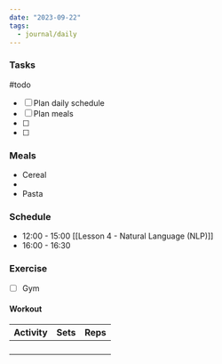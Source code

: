 ```yaml
---
date: "2023-09-22"
tags:
  - journal/daily
---
```

### Tasks
#todo 
- [ ] Plan daily schedule
- [ ] Plan meals
- [ ] 
- [ ] 

### Meals
- Cereal
- 
- Pasta

### Schedule

- 12:00 - 15:00 [[Lesson 4 - Natural Language (NLP)]]
- 16:00 - 16:30 

### Exercise
- [ ] Gym 
#### Workout
| Activity | Sets | Reps |
| ---- | ---- | -------- |
|      |      |          |
|      |      |          |
|      |      |          |
|      |      |          |


